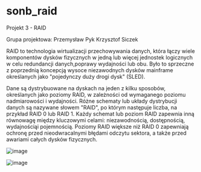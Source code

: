 # sonb_raid

Projekt 3 - RAID

Grupa projektowa:
Przemysław Pyk
Krzysztof Siczek

RAID to technologia wirtualizacji przechowywania danych, która łączy wiele komponentów dysków fizycznych w jedną lub więcej jednostek logicznych w celu redundancji danych,poprawy wydajności lub obu. Było to sprzeczne z poprzednią koncepcją wysoce niezawodnych dysków mainframe określanych jako "pojedynczy duży drogi dysk" (SLED).

Dane są dystrybuowane na dyskach na jeden z kilku sposobów, określanych jako poziomy RAID, w zależności od wymaganego poziomu nadmiarowości i wydajności. Różne schematy lub układy dystrybucji danych są nazywane słowem "RAID", po którym następuje liczba, na przykład RAID 0 lub RAID 1. Każdy schemat lub poziom RAID zapewnia inną równowagę między kluczowymi celami: niezawodnością, dostępnością, wydajnościąi pojemnością. Poziomy RAID większe niż RAID 0 zapewniają ochronę przed nieodwracalnymi błędami odczytu sektora, a także przed awariami całych dysków fizycznych.

![image](https://user-images.githubusercontent.com/13750868/140877402-8ca2294a-b49b-4459-9e80-d6f160245bb8.png)



![image](https://user-images.githubusercontent.com/13750868/140877347-974d4f6c-a8de-426e-b888-2d5a10ef659d.png)
